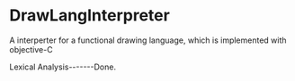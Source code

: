 DrawLangInterpreter
===================

A interperter for a functional drawing language, which is implemented with objective-C


Lexical Analysis-------Done.
